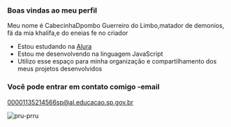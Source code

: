 ### Boas vindas ao meu perfil 

Meu nome é CabecinhaDpombo
Guerreiro do Limbo,matador de demonios, fä da mia khalifa,e do eneias 
fe no criador 

- Estou estudando na [Alura](https://www.alura.com.br)
- Estou me desenvolvendo na linguagem JavaScript
- Utilizo esse espaço para minha organização e compartilhamento dos meus projetos desenvolvidos

### Você pode entrar em contato comigo -email

00001135214566sp@al.educacao.sp.gov.br



![pru-prru](https://github.com/user-attachments/assets/dc78df89-e226-42c2-98cd-f30594fceaa5)
